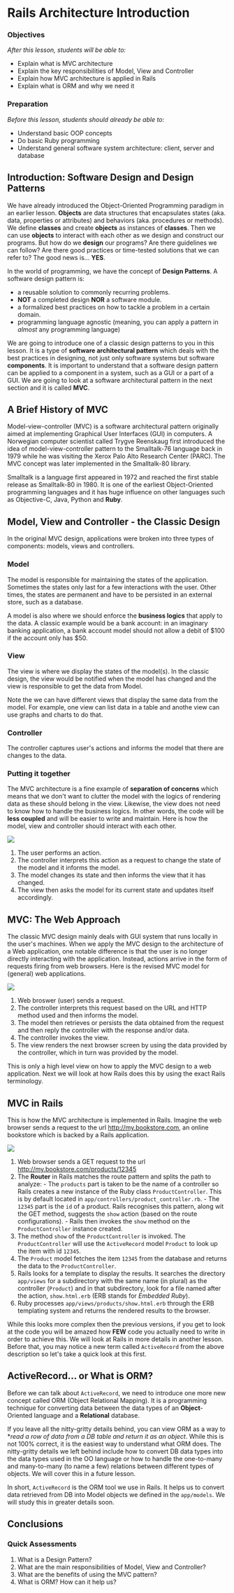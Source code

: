 # Rails Architecture Introduction

### Objectives
*After this lesson, students will be able to:*
  - Explain what is MVC architecture
  - Explain the key responsibilities of Model, View and Controller
  - Explain how MVC architecture is applied in Rails
  - Explain what is ORM and why we need it

### Preparation
*Before this lesson, students should already be able to:*
  - Understand basic OOP concepts
  - Do basic Ruby programming
  - Understand general software system architecture: client, server and database

## Introduction: Software Design and Design Patterns

We have already introduced the Object-Oriented Programming paradigm in an earlier lesson. **Objects** are data structures that encapsulates states (aka. data, properties or attributes) and behaviors (aka. procedures or methods). We define **classes** and create **objects** as instances of **classes**. Then we can use **objects** to interact with each other as we design and construct our programs. But how do we **design** our programs? Are there guidelines we can follow? Are there good practices or time-tested solutions that we can refer to? The good news is... **YES**.

In the world of programming, we have the concept of **Design Patterns**. A software design pattern is:
  - a reusable solution to commonly recurring problems. 
  - **NOT** a completed design **NOR** a software module.
  - a formalized best practices on how to tackle a problem in a certain domain.
  - programming language agnostic (meaning, you can apply a pattern in _almost_ any programming language)

We are going to introduce one of a classic design patterns to you in this lesson. It is a type of **software architectural pattern** which deals with the best practices in designing, not just only software systems but software **components**. It is important to understand that a software design pattern can be applied to a component in a system, such as a GUI or a part of a GUI. We are going to look at a software architectural pattern in the next section and it is called **MVC**.

## A Brief History of MVC
Model-view-controller (MVC) is a software architectural pattern originally aimed at implementing Graphical User Interfaces (GUI) in computers. A Norwegian computer scientist called Trygve Reenskaug first introduced the idea of model-view-controller pattern to the Smalltalk-76 language back in 1979 while he was visiting the Xerox Palo Alto Research Center (PARC). The MVC concept was later implemented in the Smalltalk-80 library.

Smalltalk is a language first appeared in 1972 and reached the first stable release as Smalltalk-80 in 1980. It is one of the earliest Object-Oriented programming languages and it has huge influence on other languages such as Objective-C, Java, Python and **Ruby**.

## Model, View and Controller - the Classic Design
In the original MVC design, applications were broken into three types of components: models, views and controllers. 

### Model

The model is responsible for maintaining the states of the application. Sometimes the states only last for a few interactions with the user. Other times, the states are permanent and have to be persisted in an external store, such as a database.

A model is also where we should enforce the **business logics** that apply to the data. A classic example would be a bank account: in an imaginary banking application, a bank account model should not allow a debit of $100 if the account only has $50. 

### View

The view is where we display the states of the model(s). In the classic design, the view would be notified when the model has changed and the view is responsible to get the data from Model. 

Note the we can have different views that display the same data from the model. For example, one view can list data in a table and anothe view can use graphs and charts to do that.

### Controller

The controller captures user's actions and informs the model that there are changes to the data. 

### Putting it together
The MVC architecture is a fine example of **separation of concerns** which means that we don't want to clutter the model with the logics of rendering data as these should belong in the view. Likewise, the view does not need to know how to  handle the business logics. In other words, the code will be **less coupled** and will be easier to write and maintain. Here is how the model, view and controller should interact with each other.

  ![](images/classic.png)

  1. The user performs an action.
  1. The controller interprets this action as a request to change the state of the model and it informs the model.
  1. The model changes its state and then informs the view that it has changed.
  1. The view then asks the model for its current state and updates itself accordingly.

## MVC: The Web Approach
The classic MVC design mainly deals with GUI system that runs locally in the user's machines. When we apply the MVC design to the architecture of a Web application, one notable difference is that the user is no longer directly interacting with the application. Instead, actions arrive in the form of requests firing from web browsers. Here is the revised MVC model for (general) web applications.

  ![](images/web.png)

  1. Web broswer (user) sends a request.
  1. The controller interprets this request based on the URL and HTTP method used and then informs the model.
  1. The model then retrieves or persists the data obtained from the request and then reply the controller with the response and/or data.
  1. The controller invokes the view.
  1. The view renders the next browser screen by using the data provided by the controller, which in turn was provided by the model.

This is only a high level view on how to apply the MVC design to a web application. Next we will look at how Rails does this by using the exact Rails terminology.

## MVC in Rails
This is how the MVC architecture is implemented in Rails. Imagine the web browser sends a request to the url http://my.bookstore.com, an online bookstore which is backed by a Rails application.

  ![](images/rails.png)
  
  1. Web browser sends a GET request to the url http://my.bookstore.com/products/12345
  1. The **Router** in Rails matches the route pattern and splits the path to analyze:
    - The `products` part is taken to be the name of a controller so Rails creates a new instance of the Ruby class `ProductController`. This is by default located in `app/controllers/product_controller.rb`.
    - The `12345` part is the `id` of a product. Rails recognises this pattern, along wit the GET method, suggests the `show` action (based on the route configurations).
    - Rails then invokes the `show` method on the `ProductController` instance created.
  1. The method `show` of the `ProductController` is invoked. The `ProductController` will use the `ActiveRecord` model `Product` to look up the item with id `12345`.
  1. The `Product` model fetches the item `12345` from the database and returns the data to the `ProductController`.
  1. Rails looks for a template to display the results. It searches the directory `app/views` for a subdirectory with the same name (in plural) as the controller (`Product`) and in that subdirectory, look for a file named after the action, `show.html.erb` (ERB stands for _Embedded Ruby_).
  1. Ruby processes `app/views/products/show.html.erb` through the ERB templating system and returns the rendered results to the browser.

While this looks more complex then the previous versions, if you get to look at the code you will be amazed how **FEW** code you actually need to write in order to achieve this. We will look at Rails in more details in another lesson. Before that, you may notice a new term called `ActiveRecord` from the above description so let's take a quick look at this first.

## ActiveRecord... or What is ORM?

Before we can talk about `ActiveRecord`, we need to introduce one more new concept called ORM (Object Relational Mapping). It is a programming technique for converting data between the data types of an **Object**-Oriented language and a **Relational** database. 

If you leave all the nitty-gritty details behind, you can view ORM as a way to **read a row of data from a DB table and return it as an object*. While this is not 100% correct, it is the easiest way to understand what ORM does. The nitty-gritty details we left behind include how to convert DB data types into the data types used in the OO language or how to handle the one-to-many and many-to-many (to name a few) relations between different types of objects. We will cover this in a future lesson.

In short, `ActiveRecord` is the ORM tool we use in Rails. It helps us to convert data retrieved from DB into Model objects we defined in the `app/models`. We will study this in greater details soon.

## Conclusions

### Quick Assessments
  1. What is a Design Pattern?
  1. What are the main responsibilities of Model, View and Controller?
  1. What are the benefits of using the MVC pattern?
  1. What is ORM? How can it help us?



